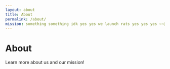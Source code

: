 ```yaml
---
layout: about
title: About
permalink: /about/
mission: something something idk yes yes we launch rats yes yes yes ~~@team leader~~
---
```

# About
Learn more about us and our mission!
